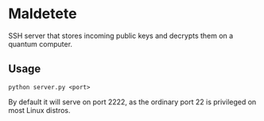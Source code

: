 # Maldetete
SSH server that stores incoming public keys and decrypts them on a quantum computer.

## Usage

`python server.py <port>`

By default it will serve on port 2222, as the ordinary port 22 is privileged on most Linux distros.
